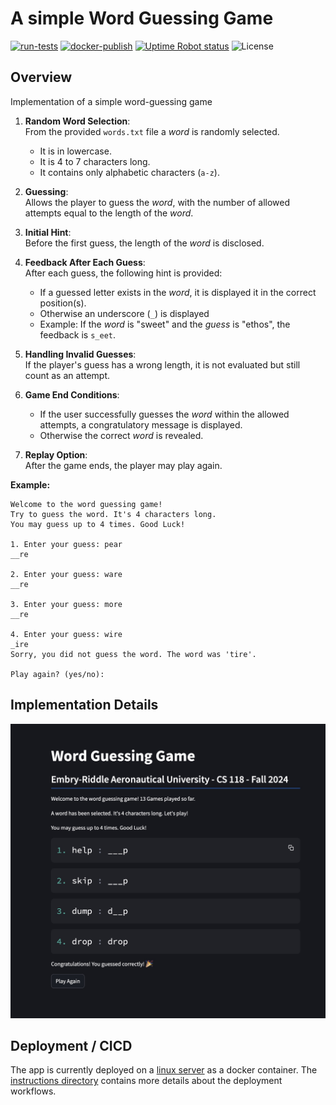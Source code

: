 # A simple Word Guessing Game 

[![run-tests](https://github.com/wolfpaulus/wordgame/actions/workflows/python-test.yml/badge.svg)](https://github.com/wolfpaulus/wordgame/actions/workflows/python-test.yml)
[![docker-publish](https://github.com/wolfpaulus/wordgame/actions/workflows/docker-publish.yml/badge.svg)](https://github.com/wolfpaulus/wordgame/actions/workflows/docker-publish.yml)
[![Uptime Robot status](https://img.shields.io/uptimerobot/status/m797374860-3b534eea99094adbd62aa357)](https://wordgame.techcasitaproductions.com)
![License](https://img.shields.io/badge/License-MIT-green.svg)

## Overview

Implementation of a simple word-guessing game

1. **Random Word Selection**:  
    From the provided `words.txt` file a _word_  is randomly selected.

   - It is in lowercase.
   - It is 4 to 7 characters long.
   - It contains only alphabetic characters (`a-z`).

2. **Guessing**:  
   Allows the player to guess the _word_, with the number of allowed attempts equal to the length of the _word_.

3. **Initial Hint**:  
   Before the first guess, the length of the _word_ is disclosed.

4. **Feedback After Each Guess**:  
   After each guess, the following hint is provided:

   - If a guessed letter exists in the _word_, it is displayed it in the correct position(s).
   - Otherwise an underscore (`_`) is displayed
   - Example: If the _word_ is "sweet" and the _guess_ is "ethos", the feedback is `s_eet`.

5. **Handling Invalid Guesses**:  
   If the player's guess has a wrong length, it is not evaluated but still count as an attempt.

6. **Game End Conditions**:

   - If the user successfully guesses the _word_ within the allowed attempts, a congratulatory message is displayed.
   - Otherwise the correct _word_ is revealed.

7. **Replay Option**:  
   After the game ends, the player may play again.

**Example:**

```plaintext
Welcome to the word guessing game!
Try to guess the word. It's 4 characters long.
You may guess up to 4 times. Good Luck!

1. Enter your guess: pear
__re

2. Enter your guess: ware
__re

3. Enter your guess: more
__re

4. Enter your guess: wire
_ire
Sorry, you did not guess the word. The word was 'tire'.

Play again? (yes/no): 
```

## Implementation Details

![](./instructions/app.jpg)

## Deployment / CICD

The app is currently deployed on a [linux server](https://wordgame.techcasitaproductions.com) as a docker container.
The [instructions directory](./instructions/) contains more details about the deployment workflows.